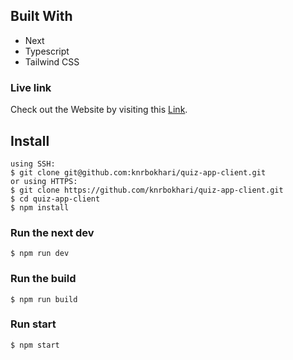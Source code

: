 ## Built With

- Next
- Typescript
- Tailwind CSS

### Live link

Check out the Website by visiting this [Link]().

## Install

    using SSH:
    $ git clone git@github.com:knrbokhari/quiz-app-client.git
    or using HTTPS:
    $ git clone https://github.com/knrbokhari/quiz-app-client.git
    $ cd quiz-app-client
    $ npm install

### Run the next dev

    $ npm run dev

### Run the build

    $ npm run build

### Run start

    $ npm start
